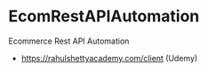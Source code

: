 # EcomRestAPIAutomation
Ecommerce Rest API Automation
- https://rahulshettyacademy.com/client (Udemy)
